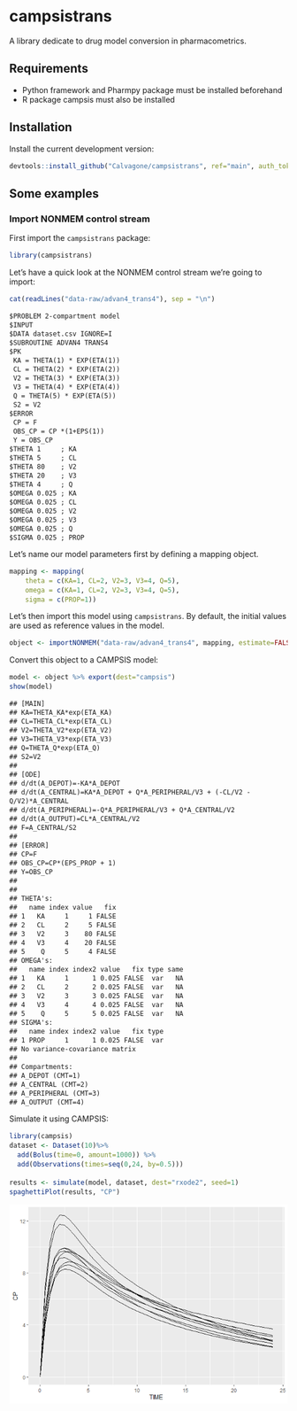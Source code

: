 
# campsistrans

A library dedicate to drug model conversion in pharmacometrics.

## Requirements

-   Python framework and Pharmpy package must be installed beforehand
-   R package campsis must also be installed

## Installation

Install the current development version:

``` r
devtools::install_github("Calvagone/campsistrans", ref="main", auth_token="AUTH_TOKEN", force=TRUE)
```

## Some examples

### Import NONMEM control stream

First import the `campsistrans` package:

``` r
library(campsistrans)
```

Let’s have a quick look at the NONMEM control stream we’re going to
import:

``` r
cat(readLines("data-raw/advan4_trans4"), sep = "\n")
```

    $PROBLEM 2-compartment model
    $INPUT
    $DATA dataset.csv IGNORE=I
    $SUBROUTINE ADVAN4 TRANS4
    $PK
     KA = THETA(1) * EXP(ETA(1))
     CL = THETA(2) * EXP(ETA(2))
     V2 = THETA(3) * EXP(ETA(3))
     V3 = THETA(4) * EXP(ETA(4))
     Q = THETA(5) * EXP(ETA(5))
     S2 = V2
    $ERROR 
     CP = F
     OBS_CP = CP *(1+EPS(1))
     Y = OBS_CP
    $THETA 1     ; KA 
    $THETA 5     ; CL 
    $THETA 80    ; V2 
    $THETA 20    ; V3 
    $THETA 4     ; Q
    $OMEGA 0.025 ; KA
    $OMEGA 0.025 ; CL
    $OMEGA 0.025 ; V2
    $OMEGA 0.025 ; V3
    $OMEGA 0.025 ; Q
    $SIGMA 0.025 ; PROP

Let’s name our model parameters first by defining a mapping object.

``` r
mapping <- mapping(
    theta = c(KA=1, CL=2, V2=3, V3=4, Q=5),
    omega = c(KA=1, CL=2, V2=3, V3=4, Q=5),
    sigma = c(PROP=1))
```

Let’s then import this model using `campsistrans`. By default, the
initial values are used as reference values in the model.

``` r
object <- importNONMEM("data-raw/advan4_trans4", mapping, estimate=FALSE)
```

Convert this object to a CAMPSIS model:

``` r
model <- object %>% export(dest="campsis")
show(model)
```

    ## [MAIN]
    ## KA=THETA_KA*exp(ETA_KA)
    ## CL=THETA_CL*exp(ETA_CL)
    ## V2=THETA_V2*exp(ETA_V2)
    ## V3=THETA_V3*exp(ETA_V3)
    ## Q=THETA_Q*exp(ETA_Q)
    ## S2=V2
    ## 
    ## [ODE]
    ## d/dt(A_DEPOT)=-KA*A_DEPOT
    ## d/dt(A_CENTRAL)=KA*A_DEPOT + Q*A_PERIPHERAL/V3 + (-CL/V2 - Q/V2)*A_CENTRAL
    ## d/dt(A_PERIPHERAL)=-Q*A_PERIPHERAL/V3 + Q*A_CENTRAL/V2
    ## d/dt(A_OUTPUT)=CL*A_CENTRAL/V2
    ## F=A_CENTRAL/S2
    ## 
    ## [ERROR]
    ## CP=F
    ## OBS_CP=CP*(EPS_PROP + 1)
    ## Y=OBS_CP
    ## 
    ## 
    ## THETA's:
    ##   name index value   fix
    ## 1   KA     1     1 FALSE
    ## 2   CL     2     5 FALSE
    ## 3   V2     3    80 FALSE
    ## 4   V3     4    20 FALSE
    ## 5    Q     5     4 FALSE
    ## OMEGA's:
    ##   name index index2 value   fix type same
    ## 1   KA     1      1 0.025 FALSE  var   NA
    ## 2   CL     2      2 0.025 FALSE  var   NA
    ## 3   V2     3      3 0.025 FALSE  var   NA
    ## 4   V3     4      4 0.025 FALSE  var   NA
    ## 5    Q     5      5 0.025 FALSE  var   NA
    ## SIGMA's:
    ##   name index index2 value   fix type
    ## 1 PROP     1      1 0.025 FALSE  var
    ## No variance-covariance matrix
    ## 
    ## Compartments:
    ## A_DEPOT (CMT=1)
    ## A_CENTRAL (CMT=2)
    ## A_PERIPHERAL (CMT=3)
    ## A_OUTPUT (CMT=4)

Simulate it using CAMPSIS:

``` r
library(campsis)
dataset <- Dataset(10)%>%
  add(Bolus(time=0, amount=1000)) %>%
  add(Observations(times=seq(0,24, by=0.5)))

results <- simulate(model, dataset, dest="rxode2", seed=1)
spaghettiPlot(results, "CP")
```

![](README_files/figure-gfm/campsis_simulation-1.png)<!-- -->
